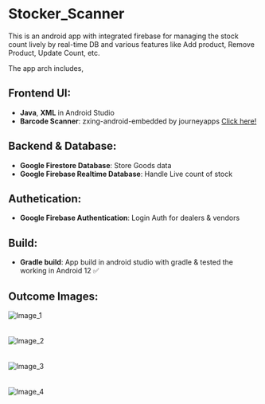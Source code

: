 # Stocker_Scanner
This is an android app with integrated firebase for managing the stock count lively by real-time DB and various features like Add product, Remove Product, Update Count, etc.

The app arch includes,
## Frontend UI:
 - **Java**, **XML** in Android Studio
 - **Barcode Scanner**: zxing-android-embedded by journeyapps [Click here!](https://github.com/journeyapps/zxing-android-embedded)

## Backend & Database:
- **Google Firestore Database**: Store Goods data
- **Google Firebase Realtime Database**: Handle Live count of stock

## Authetication:
- **Google Firebase Authentication**: Login Auth for dealers & vendors

## Build:
- **Gradle build**: App build in android studio with gradle & tested the working in Android 12 ✅

## Outcome Images:
![Image_1](https://github.com/user-attachments/assets/7299646d-784a-4c41-992e-09258d2a1e65)
<br/>
<br/>
<br/>
![Image_2](https://github.com/user-attachments/assets/7fe63ecb-922d-4fd5-9171-ef931f933949)
<br/>
<br/>
<br/>
![Image_3](https://github.com/user-attachments/assets/121f6344-3e59-472f-ad7f-b84d996cf189)
<br/>
<br/>
<br/>
![Image_4](https://github.com/user-attachments/assets/dd325ca2-78fc-4c0b-8f8d-266d39fb0743)
